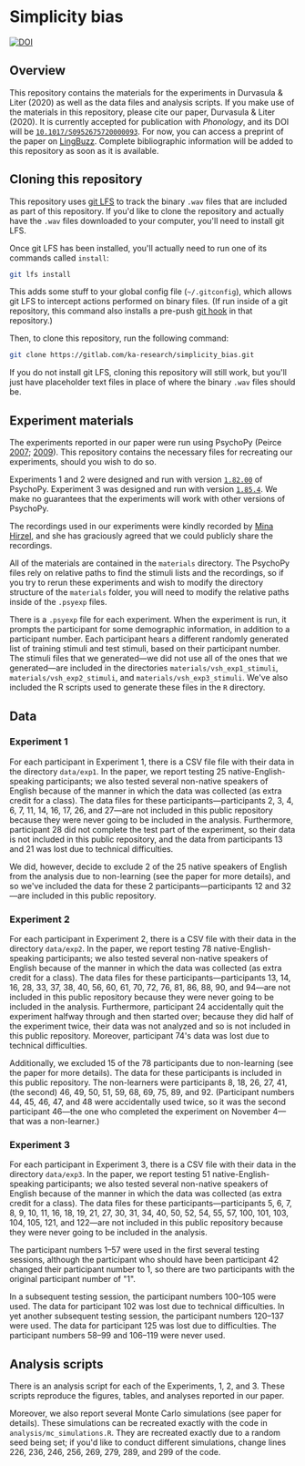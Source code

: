 # Simplicity bias

[![DOI](https://zenodo.org/badge/doi/10.1017/S0952675720000093.svg)][doi]

## Overview

This repository contains the materials for the experiments in Durvasula
& Liter (2020) as well as the data files and analysis scripts. If you
make use of the materials in this repository, please cite our paper,
Durvasula & Liter (2020). It is currently accepted for publication with
*Phonology*, and its DOI will be [`10.1017/S0952675720000093`][doi]. For
now, you can access a preprint of the paper on
[LingBuzz][lingbuzz]. Complete bibliographic information will be added
to this repository as soon as it is available.

## Cloning this repository

This repository uses [git LFS][git-lfs] to track the binary `.wav` files
that are included as part of this repository. If you'd like to clone the
repository and actually have the `.wav` files downloaded to your
computer, you'll need to install git LFS.

Once git LFS has been installed, you'll actually need to run one of its
commands called `install`:

```sh
git lfs install
```

This adds some stuff to your global config file (`~/.gitconfig`), which
allows git LFS to intercept actions performed on binary files. (If run
inside of a git repository, this command also installs a pre-push [git
hook][git-hooks] in that repository.)

Then, to clone this repository, run the following command:

```sh
git clone https://gitlab.com/ka-research/simplicity_bias.git
```

If you do not install git LFS, cloning this repository will still work,
but you'll just have placeholder text files in place of where the binary
`.wav` files should be.

## Experiment materials

The experiments reported in our paper were run using PsychoPy (Peirce
[2007][peirce2007]; [2009][peirce2009]). This repository contains the
necessary files for recreating our experiments, should you wish to do
so.

Experiments 1 and 2 were designed and run with version
[`1.82.00`][1-82-00] of PsychoPy. Experiment 3 was designed and run with
version [`1.85.4`][1-85-4]. We make no guarantees that the experiments
will work with other versions of PsychoPy.

The recordings used in our experiments were kindly recorded by [Mina
Hirzel][mina], and she has graciously agreed that we could publicly
share the recordings.

All of the materials are contained in the `materials` directory. The
PsychoPy files rely on relative paths to find the stimuli lists and the
recordings, so if you try to rerun these experiments and wish to modify
the directory structure of the `materials` folder, you will need to
modify the relative paths inside of the `.psyexp` files.

There is a `.psyexp` file for each experiment. When the experiment is
run, it prompts the participant for some demographic information, in
addition to a participant number. Each participant hears a different
randomly generated list of training stimuli and test stimuli, based on
their participant number. The stimuli files that we generated—we did not
use all of the ones that we generated—are included in the directories
`materials/vsh_exp1_stimuli`, `materials/vsh_exp2_stimuli`, and
`materials/vsh_exp3_stimuli`. We've also included the R scripts used to
generate these files in the `R` directory.

## Data

### Experiment 1

For each participant in Experiment 1, there is a CSV file file with
their data in the directory `data/exp1`. In the paper, we report testing
25 native-English-speaking participants; we also tested several
non-native speakers of English because of the manner in which the data
was collected (as extra credit for a class). The data files for these
participants—participants 2, 3, 4, 6, 7, 11, 14, 16, 17, 26, and 27—are
not included in this public repository because they were never going to
be included in the analysis. Furthermore, participant 28 did not
complete the test part of the experiment, so their data is not included
in this public repository, and the data from participants 13 and 21 was
lost due to technical difficulties.

We did, however, decide to exclude 2 of the 25 native speakers of
English from the analysis due to non-learning (see the paper for more
details), and so we've included the data for these 2
participants—participants 12 and 32—are included in this public
repository.

### Experiment 2

For each participant in Experiment 2, there is a CSV file with their
data in the directory `data/exp2`. In the paper, we report testing 78
native-English-speaking participants; we also tested several non-native
speakers of English because of the manner in which the data was
collected (as extra credit for a class). The data files for these
participants—participants 13, 14, 16, 28, 33, 37, 38, 40, 56, 60, 61,
70, 72, 76, 81, 86, 88, 90, and 94—are not included in this public
repository because they were never going to be included in the
analysis. Furthermore, participant 24 accidentally quit the experiment
halfway through and then started over; because they did half of the
experiment twice, their data was not analyzed and so is not included in
this public repository. Moreover, participant 74's data was lost due to
technical difficulties.

Additionally, we excluded 15 of the 78 participants due to non-learning
(see the paper for more details). The data for these participants is
included in this public repository. The non-learners were participants
8, 18, 26, 27, 41, (the second) 46, 49, 50, 51, 59, 68, 69, 75, 89, and
92. (Participant numbers 44, 45, 46, 47, and 48 were accidentally used
twice, so it was the second participant 46—the one who completed the
experiment on November 4—that was a non-learner.)

### Experiment 3

For each participant in Experiment 3, there is a CSV file with their
data in the directory `data/exp3`. In the paper, we report testing 51
native-English-speaking participants; we also tested several non-native
speakers of English because of the manner in which the data was
collected (as extra credit for a class). The data files for these
participants—participants 5, 6, 7, 8, 9, 10, 11, 16, 18, 19, 21, 27, 30,
31, 34, 40, 50, 52, 54, 55, 57, 100, 101, 103, 104, 105, 121, and
122—are not included in this public repository because they were never
going to be included in the analysis.

The participant numbers 1–57 were used in the first several testing
sessions, although the participant who should have been participant 42
changed their participant number to 1, so there are two participants
with the original participant number of "1".

In a subsequent testing session, the participant numbers 100–105 were
used. The data for participant 102 was lost due to technical
difficulties. In yet another subsequent testing session, the participant
numbers 120–137 were used. The data for participant 125 was lost due to
difficulties. The participant numbers 58–99 and 106–119 were never used.

## Analysis scripts

There is an analysis script for each of the Experiments, 1, 2,
and 3. These scripts reproduce the figures, tables, and analyses
reported in our paper.

Moreover, we also report several Monte Carlo simulations (see paper for
details). These simulations can be recreated exactly with the code in
`analysis/mc_simulations.R`. They are recreated exactly due to a random
seed being set; if you'd like to conduct different simulations, change
lines 226, 236, 246, 256, 269, 279, 289, and 299 of the code.


<!-- links -->
[doi]: https://dx.doi.org/10.1017/S0952675720000093
[lingbuzz]: https://ling.auf.net/lingbuzz/005120
[git-lfs]: https://git-lfs.github.com/
[git-hooks]: https://git-scm.com/book/en/v2/Customizing-Git-Git-Hooks
[peirce2007]: https://dx.doi.org/10.1016/j.jneumeth.2006.11.017
[peirce2009]: https://dx.doi.org/10.3389/neuro.11.010.2008
[1-82-00]: https://github.com/psychopy/psychopy/releases/tag/1.82.00
[1-85-4]: https://github.com/psychopy/psychopy/releases/tag/1.85.4
[mina]: https://minahirzel.com/
